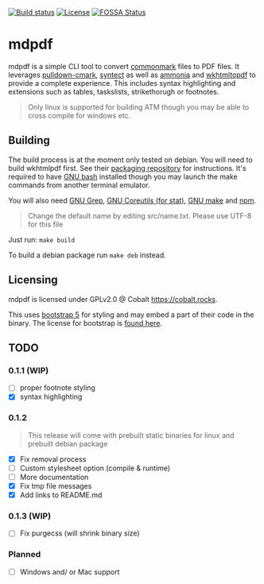 [![Build status](https://img.shields.io/github/workflow/status/Chaostheorie/mdpdf/CI?style=for-the-badge)](https://github.com/Chaostheorie/mdpdf/actions) [![License](https://img.shields.io/github/license/Chaostheorie/mdpdf?style=for-the-badge)](https://github.com/Chaostheorie/mdpdf/blob/main/LICENSE) [![FOSSA Status](https://app.fossa.com/api/projects/git%2Bgithub.com%2FChaostheorie%2Fmdpdf.svg?type=small)](https://app.fossa.com/projects/git%2Bgithub.com%2FChaostheorie%2Fmdpdf?ref=badge_small)

# mdpdf

mdpdf is a simple CLI tool to convert [commonmark](https://commonmark.org/) files to PDF files. It leverages [pulldown-cmark](https://github.com/raphlinus/pulldown-cmark), [syntect](https://github.com/trishume/syntect) as well as [ammonia](https://github.com/rust-ammonia/ammonia) and [wkhtmltopdf](https://wkhtmltopdf.org/) to provide a complete experience. This includes syntax highlighting and extensions such as tables, taskslists, strikethorugh or footnotes.

> Only linux is supported for building ATM though you may be able to cross compile for windows etc.

## Building

The build process is at the moment only tested on debian. You will need to build wkhtmlpdf first. See their [packaging repository](https://github.com/wkhtmltopdf/packaging/releases/) for instructions. It's required to have [GNU bash](https://www.gnu.org/software/bash/) installed though you may launch the make commands from another terminal emulator.

You will also need [GNU Grep](https://www.gnu.org/software/grep/), [GNU Coreutils (for stat)](https://www.gnu.org/software/coreutils/coreutils.html), [GNU make](https://www.gnu.org/software/make/) and [npm](https://www.npmjs.com/).

> Change the default name by editing src/name.txt. Please use UTF-8 for this file

Just run: `make build`

To build a debian package run `make deb` instead.

## Licensing

mdpdf is licensed under GPLv2.0 @ Cobalt <https://cobalt.rocks>.

This uses [bootstrap 5](https://github.com/twbs/bootstrap) for styling and may embed a part of their code in the binary. The license for bootstrap is [found here](https://github.com/twbs/bootstrap/blob/main/LICENSE).

##

## TODO

### 0.1.1 (WIP)

-   [ ] proper footnote styling
-   [x] syntax highlighting

### 0.1.2

> This release will come with prebuilt static binaries for linux and prebuilt debian package

-   [x] Fix removal process
-   [ ] Custom stylesheet option (compile & runtime)
-   [ ] More documentation
-   [x] Fix tmp file messages
-   [x] Add links to README.md

### 0.1.3 (WIP)

-   [ ] Fix purgecss (will shrink binary size)

### Planned

-   [ ] Windows and/ or Mac support
